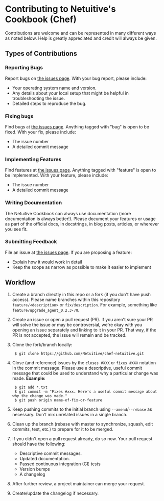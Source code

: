 Contributing to Netuitive's Cookbook (Chef)
==========================================
Contributions are welcome and can be represented in many different ways as noted below. Help is 
greatly appreciated and credit will always be given.

 
Types of Contributions
------------------------------
 
### Reporting Bugs
Report bugs on [the issues page](https://github.com/Netuitive/chef-netuitive/issues).
With your bug report, please include:
- Your operating system name and version.
- Any details about your local setup that might be helpful in troubleshooting the issue.
- Detailed steps to reproduce the bug.
 
### Fixing bugs
Find bugs at [the issues page](https://github.com/Netuitive/chef-netuitive/issues). Anything tagged with
"bug" is open to be fixed. 
With your fix, please include:
- The issue number
- A detailed commit message
 
### Implementing Features
Find features at [the issues page](https://github.com/Netuitive/chef-netuitive/issues). Anything tagged
with "feature" is open to be implemented.
With your feature, please include:
- The issue number
- A detailed commit message
 
### Writing Documentation
The Netuitive Cookbook can always use documentation (more documentation is always better!). 
Please document your features or usage as part of the official docs, in docstrings, 
in blog posts, articles, or wherever you see fit.
 
### Submitting Feedback
File an issue at [the issues page](https://github.com/Netuitive/chef-netuitive/issues).
If you are proposing a feature:
- Explain how it would work in detail
- Keep the scope as narrow as possible to make it easier to implement
 
Workflow
------------------------------
 
1. Create a branch directly in this repo or a fork (if you don't have push access). Please name
branches within this repository `feature/<description>` or `fix/description`. For example, 
something like `feature/upgrade_agent_0.2.3-70`.

2. Create an issue or open a pull request (PR). If you aren't sure your PR will solve the issue
or may be controversial, we're okay with you opening an issue separately and linking to it in 
your PR. That way, if the PR is not accepted, the issue will remain and be tracked.

3. Clone the fork/branch locally:

    
        $ git clone https://github.com/Netuitive/chef-netuitive.git
    
4. Close (and reference) issues by the `closes #XXX` or `fixes #XXX` notation in the commit
message. Please use a descriptive, useful commit message that could be used to understand why a
particular change was made.  <b>Example:</b>

        
        $ git add *.txt
        $ git commit -m "Fixes #xxx. Here's a useful commit message about why the change was made."
        $ git push origin name-of-fix-or-feature
        
5. Keep pushing commits to the initial branch using `--amend`/`--rebase` as necessary. Don't mix 
unrelated issues in a single branch.

6. Clean up the branch (rebase with master to synchronize, squash, edit commits, test, etc.) to
prepare for it to be merged.

7. If you didn't open a pull request already, do so now. Your pull request should have the following:
    * Descriptive commit messages.
    * Updated documentation.
    * Passed continuous integration (CI) tests
    * Version bumps
    * A changelog
    
8. After further review, a project maintainer can merge your request.

9. Create/update the changelog if necessary.